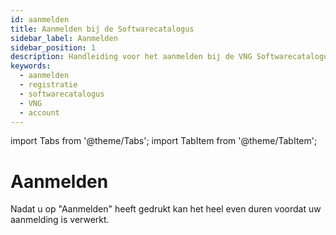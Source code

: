 ```yaml
---
id: aanmelden
title: Aanmelden bij de Softwarecatalogus
sidebar_label: Aanmelden
sidebar_position: 1
description: Handleiding voor het aanmelden bij de VNG Softwarecatalogus
keywords:
  - aanmelden
  - registratie
  - softwarecatalogus
  - VNG
  - account
---
```


import Tabs from '@theme/Tabs';
import TabItem from '@theme/TabItem';

# Aanmelden



Nadat u op "Aanmelden" heeft gedrukt kan het heel even duren voordat uw aanmelding is verwerkt.